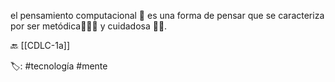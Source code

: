 el pensamiento computacional 🧠 es una forma de pensar que se caracteriza por ser metódica👩🏽‍🔬 y cuidadosa 👷🏼.

🔙 [[CDLC-1a]]

🏷️: #tecnología #mente 